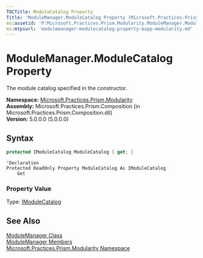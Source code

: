 ```yaml
---
TOCTitle: ModuleCatalog Property
Title: 'ModuleManager.ModuleCatalog Property (Microsoft.Practices.Prism.Modularity)'
ms:assetid: 'P:Microsoft.Practices.Prism.Modularity.ModuleManager.ModuleCatalog'
ms:mtpsurl: 'modulemanager-modulecatalog-property-mspp-modularity.md'
---
```

# ModuleManager.ModuleCatalog Property

The module catalog specified in the constructor.

**Namespace:** [Microsoft.Practices.Prism.Modularity](/patterns-practices/reference/mspp-modularity-namespace)  
**Assembly:** Microsoft.Practices.Prism.Composition (in Microsoft.Practices.Prism.Composition.dll)  
**Version:** 5.0.0.0 (5.0.0.0)

## Syntax

```C#
protected IModuleCatalog ModuleCatalog { get; }
```

```VB
'Declaration
Protected ReadOnly Property ModuleCatalog As IModuleCatalog
	Get
```

### Property Value

Type: [IModuleCatalog](/patterns-practices/reference/imodulecatalog-interface-mspp-modularity)

## See Also

[ModuleManager Class](/patterns-practices/reference/modulemanager-class-mspp-modularity)  
[ModuleManager Members](/patterns-practices/reference/modulemanager-members-mspp-modularity)  
[Microsoft.Practices.Prism.Modularity Namespace](/patterns-practices/reference/mspp-modularity-namespace)  

